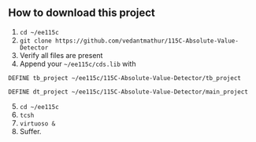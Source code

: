 ## How to download this project
1. `cd ~/ee115c`
2. `git clone https://github.com/vedantmathur/115C-Absolute-Value-Detector`
3. Verify all files are present
4. Append your `~/ee115c/cds.lib` with

`DEFINE tb_project ~/ee115c/115C-Absolute-Value-Detector/tb_project`

`DEFINE dt_project ~/ee115c/115C-Absolute-Value-Detector/main_project`

5. `cd ~/ee115c`
6. `tcsh`
7. `virtuoso &`
8. Suffer.